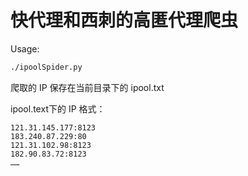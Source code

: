 # 快代理和西刺的高匿代理爬虫

Usage:

```bash
./ipoolSpider.py
```

爬取的 IP 保存在当前目录下的 ipool.txt

ipool.text下的 IP 格式：

```text
121.31.145.177:8123
183.240.87.229:80
121.31.102.98:8123
182.90.83.72:8123
……
```